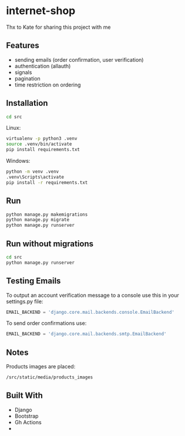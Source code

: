 # internet-shop

Thx to Kate for sharing this project with me

## Features
- sending emails (order confirmation, user verification)
- authentication (allauth)
- signals
- pagination
- time restriction on ordering

## Installation

```bash
cd src
```

Linux:

```bash
virtualenv -p python3 .venv
source .venv/bin/activate
pip install requirements.txt
```

Windows:

```bash
python -m venv .venv
.venv\Scripts\activate
pip install -r requirements.txt
```

## Run

```bash
python manage.py makemigrations
python manage.py migrate
python manage.py runserver
```

## Run without migrations

```bash
cd src
python manage.py runserver
```

## Testing Emails

To output an account verification message to a console use this in your settings.py file:

```python
EMAIL_BACKEND = 'django.core.mail.backends.console.EmailBackend'
```
To send order confirmations use:
```python
EMAIL_BACKEND = 'django.core.mail.backends.smtp.EmailBackend'
```

## Notes

Products images are placed:
```bash
/src/static/media/products_images
```

## Built With
- Django
- Bootstrap
- Gh Actions 
- 